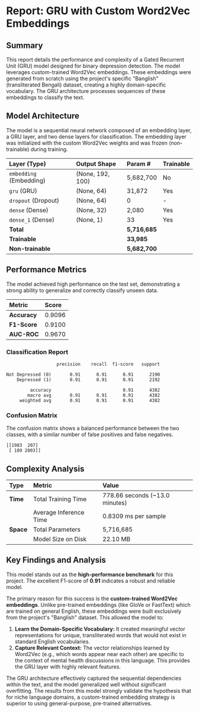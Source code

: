 # Report: GRU with Custom Word2Vec Embeddings

## Summary

This report details the performance and complexity of a Gated Recurrent Unit (GRU) model designed for binary depression detection. The model leverages custom-trained Word2Vec embeddings. These embeddings were generated from scratch using the project's specific "Banglish" (transliterated Bengali) dataset, creating a highly domain-specific vocabulary. The GRU architecture processes sequences of these embeddings to classify the text.

## Model Architecture

The model is a sequential neural network composed of an embedding layer, a GRU layer, and two dense layers for classification. The embedding layer was initialized with the custom Word2Vec weights and was frozen (non-trainable) during training.

| Layer (Type) | Output Shape | Param # | Trainable |
| :--- | :--- | :--- | :--- |
| `embedding` (Embedding) | (None, 192, 100) | 5,682,700 | No |
| `gru` (GRU) | (None, 64) | 31,872 | Yes |
| `dropout` (Dropout) | (None, 64) | 0 | - |
| `dense` (Dense) | (None, 32) | 2,080 | Yes |
| `dense_1` (Dense) | (None, 1) | 33 | Yes |
| **Total** | | **5,716,685** | |
| **Trainable** | | **33,985** | |
| **Non-trainable**| | **5,682,700** | |

## Performance Metrics

The model achieved high performance on the test set, demonstrating a strong ability to generalize and correctly classify unseen data.

| Metric | Score |
| :--- | :--- |
| **Accuracy** | 0.9096 |
| **F1-Score** | 0.9100 |
| **AUC-ROC** | 0.9670 |

### Classification Report

```
                   precision    recall  f1-score   support

Not Depressed (0)       0.91      0.91      0.91      2190
    Depressed (1)       0.91      0.91      0.91      2192

         accuracy                           0.91      4382
        macro avg       0.91      0.91      0.91      4382
     weighted avg       0.91      0.91      0.91      4382
```

### Confusion Matrix

The confusion matrix shows a balanced performance between the two classes, with a similar number of false positives and false negatives.

```
[[1983  207]
 [ 189 2003]]
```

## Complexity Analysis

| Type | Metric | Value |
| :--- | :--- | :--- |
| **Time** | Total Training Time | 778.66 seconds (~13.0 minutes) |
| | Average Inference Time | 0.8309 ms per sample |
| **Space**| Total Parameters | 5,716,685 |
| | Model Size on Disk | 22.10 MB |

## Key Findings and Analysis

This model stands out as the **high-performance benchmark** for this project. The excellent F1-score of **0.91** indicates a robust and reliable model.

The primary reason for this success is the **custom-trained Word2Vec embeddings**. Unlike pre-trained embeddings (like GloVe or FastText) which are trained on general English, these embeddings were built exclusively from the project's "Banglish" dataset. This allowed the model to:

1.  **Learn the Domain-Specific Vocabulary:** It created meaningful vector representations for unique, transliterated words that would not exist in standard English vocabularies.
2.  **Capture Relevant Context:** The vector relationships learned by Word2Vec (e.g., which words appear near each other) are specific to the context of mental health discussions in this language. This provides the GRU layer with highly relevant features.

The GRU architecture effectively captured the sequential dependencies within the text, and the model generalized well without significant overfitting. The results from this model strongly validate the hypothesis that for niche language domains, a custom-trained embedding strategy is superior to using general-purpose, pre-trained alternatives.